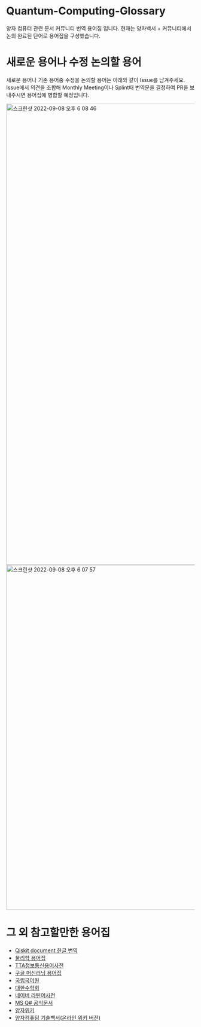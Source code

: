 # Quantum-Computing-Glossary

양자 컴퓨터 관련 문서 커뮤니티 번역 용어집 입니다. 현재는 양자백서 + 커뮤니티에서 논의 완료된 단어로 용어집을 구성했습니다.

# 새로운 용어나 수정 논의할 용어

새로운 용어나 기존 용어중 수정을 논의할 용어는 아래와 같이 Issue를 남겨주세요. Issue에서 의견을 조합해 Monthly Meeting이나 Splint때 번역문을 결정하여 PR을 보내주시면 용어집에 병합할 예정입니다.

<img width="1233" alt="스크린샷 2022-09-08 오후 6 08 46" src="https://user-images.githubusercontent.com/79438062/189083116-b6a21fde-8f40-4c67-a5d4-5dde0c8a7fc4.png">

<img width="922" alt="스크린샷 2022-09-08 오후 6 07 57" src="https://user-images.githubusercontent.com/79438062/189083182-e8997867-f64d-46de-bc07-3fa1d555eef6.png">

# 그 외 참고할만한 용어집

- [Qiskit document 한글 번역](https://qiskit.org/documentation/locale/ko_KR/index.html)
- [물리학 용어집](http://www.kps.or.kr/content/voca/search.phpac)
- [TTA정보통신용어사전](http://word.tta.or.kr/main.do)
- [구글 머신러닝 용어집](https://developers.google.com/machine-learning/crash-course/glossary?hl=ko)
- [국립국어원](https://www.korean.go.kr/front/main.do)
- [대한수학회](http://www.kms.or.kr/mathdict/list.html?key=kname)
- [네이버 라틴어사전](https://dict.naver.com/lakodict/#/main)
- [MS Q# 공식문서](https://docs.microsoft.com/ko-kr/learn/paths/quantum-computing-fundamentals/)
- [양자위키](https://wiki.quist.or.kr/index.php/%EB%8C%80%EB%AC%B8)
- [양자컴퓨팅 기술백서(온라인 위키 버전)](https://wiki.quist.or.kr/index.php/%EC%96%91%EC%9E%90%EC%97%B0%EA%B5%AC%ED%9A%8C_%EC%9C%84%ED%82%A4:%EC%B1%85/%EC%96%91%EC%9E%90_%EA%B8%B0%EC%88%A0%EB%B0%B1%EC%84%9C)
